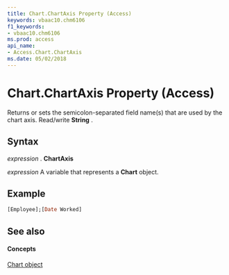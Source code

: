 ```yaml
---
title: Chart.ChartAxis Property (Access)
keywords: vbaac10.chm6106
f1_keywords:
- vbaac10.chm6106
ms.prod: access
api_name:
- Access.Chart.ChartAxis
ms.date: 05/02/2018
---
```



# Chart.ChartAxis Property (Access)

Returns or sets the semicolon-separated field name(s) that are used by the chart axis. Read/write **String** .


## Syntax

 _expression_ . **ChartAxis**

 _expression_ A variable that represents a **Chart** object.


## Example

```vb
[Employee];[Date Worked]
```

## See also


#### Concepts


[Chart object](Access.Chart.md)